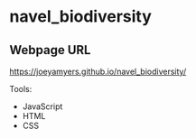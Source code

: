 # navel_biodiversity

## Webpage URL
https://joeyamyers.github.io/navel_biodiversity/


Tools:
* JavaScript
* HTML
* CSS